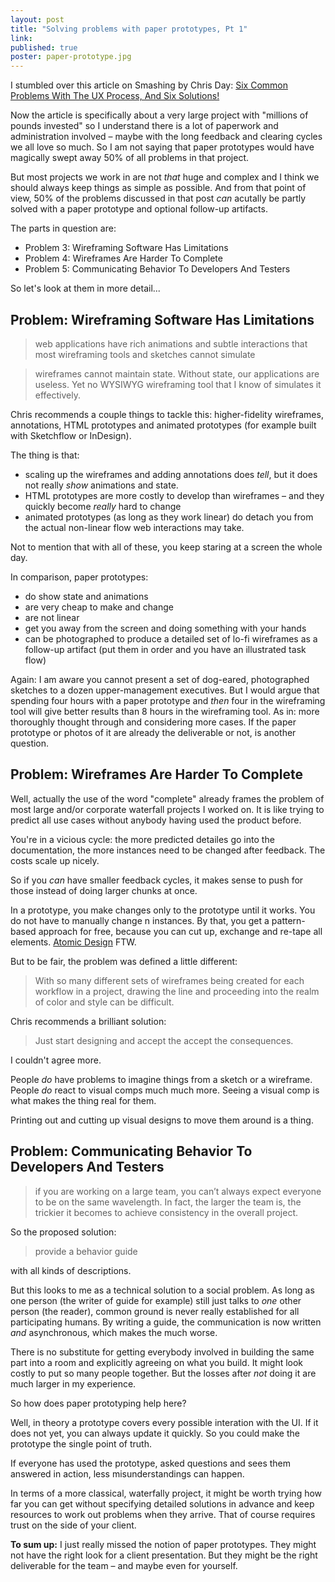 ```yaml
---
layout: post
title: "Solving problems with paper prototypes, Pt 1"
link: 
published: true
poster: paper-prototype.jpg
---
```


I stumbled over this article on Smashing by Chris Day: [Six Common Problems With The UX Process, And Six Solutions!](http://www.smashingmagazine.com/2014/05/07/6-common-problems-ux-process-6-solutions/)

Now the article is specifically about a very large project with "millions of pounds invested" so I understand there is a lot of paperwork and administration involved – maybe with the long feedback and clearing cycles we all love so much. So I am not saying that paper prototypes would have magically swept away 50% of all problems in that project.

But most projects we work in are not *that* huge and complex and I think we should always keep things as simple as possible. And from that point of view, 50% of the problems discussed in that post *can* acutally be partly solved with a paper prototype and optional follow-up artifacts.

The parts in question are:

- Problem 3: Wireframing Software Has Limitations
- Problem 4: Wireframes Are Harder To Complete
- Problem 5: Communicating Behavior To Developers And Testers

So let's look at them in more detail...

## Problem: Wireframing Software Has Limitations

> web applications have rich animations and subtle interactions that most wireframing tools and sketches cannot simulate

> wireframes cannot maintain state. Without state, our applications are useless. Yet no WYSIWYG wireframing tool that I know of simulates it effectively.

Chris recommends a couple things to tackle this: higher-fidelity wireframes, annotations, HTML prototypes and animated prototypes (for example built with Sketchflow or InDesign).

The thing is that:

- scaling up the wireframes and adding annotations does *tell*, but it does not really *show* animations and state.
- HTML prototypes are more costly to develop than wireframes – and they quickly become *really* hard to change
- animated prototypes (as long as they work linear) do detach you from the actual non-linear flow web interactions may take.

Not to mention that with all of these, you keep staring at a screen the whole day.

In comparison, paper prototypes:

- do show state and animations
- are very cheap to make and change
- are not linear
- get you away from the screen and doing something with your hands
- can be photographed to produce a detailed set of lo-fi wireframes as a follow-up artifact (put them in order and you have an illustrated task flow)

Again: I am aware you cannot present a set of dog-eared, photographed sketches to a dozen upper-management executives. But I would argue that spending four hours with a paper prototype and *then* four in the wireframing tool will give better results than 8 hours in the wireframing tool. As in: more thoroughly thought through and considering more cases. If the paper prototype or photos of it are already the deliverable or not, is another question.

## Problem: Wireframes Are Harder To Complete

Well, actually the use of the word "complete" already frames the problem of most large and/or corporate waterfall projects I worked on. It is like trying to predict all use cases without anybody having used the product before.

You're in a vicious cycle: the more predicted detailes go into the documentation, the more instances need to be changed after feedback. The costs scale up nicely.

So if you *can* have smaller feedback cycles, it makes sense to push for those instead of doing larger chunks at once.

In a prototype, you make changes only to the prototype until it works. You do not have to manually change n instances. By that, you get a pattern-based approach for free, because you can cut up, exchange and re-tape all elements. [Atomic Design](http://patternlab.io/) FTW.

But to be fair, the problem was defined a little different:

> With so many different sets of wireframes being created for each workflow in a project, drawing the line and proceeding into the realm of color and style can be difficult.

Chris recommends a brilliant solution:

> Just start designing and accept the accept the consequences.

I couldn't agree more.

People *do* have problems to imagine things from a sketch or a wireframe. People *do* react to visual comps much much more. Seeing a visual comp is what makes the thing real for them.

Printing out and cutting up visual designs to move them around is a thing.

## Problem: Communicating Behavior To Developers And Testers

> if you are working on a large team, you can’t always expect everyone to be on the same wavelength. In fact, the larger the team is, the trickier it becomes to achieve consistency in the overall project.

So the proposed solution:

> provide a behavior guide

with all kinds of descriptions.

But this looks to me as a technical solution to a social problem. As long as one person (the writer of guide for example) still just talks to *one* other person (the reader), common ground is never really established for all participating humans. By writing a guide, the communication is now written *and* asynchronous, which makes the much worse. 

There is no substitute for getting everybody involved in building the same part into a room and explicitly agreeing on what you build. It might look costly to put so many people together. But the losses after *not* doing it are much larger in my experience.

So how does paper prototyping help here?

Well, in theory a prototype covers every possible interation with the UI. If it does not yet, you can always update it quickly. So you could make the prototype the single point of truth. 

If everyone has used the prototype, asked questions and sees them answered in action, less misunderstandings can happen.

In terms of a more classical, waterfally project, it might be worth trying how far you can get without specifying detailed solutions in advance and keep resources to work out problems when they arrive. That of course requires trust on the side of your client.

**To sum up:** I just really missed the notion of paper prototypes. They might not have the right look for a client presentation. But they might be the right deliverable for the team – and maybe even for yourself.



